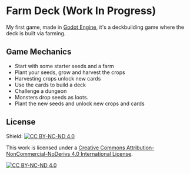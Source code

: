 # Farm Deck (Work In Progress)

My first game, made in [Godot Engine](https://github.com/godotengine/godot), it's a deckbuilding game where the deck is built via farming.

## Game Mechanics

- Start with some starter seeds and a farm
- Plant your seeds, grow and harvest the crops
- Harvesting crops unlock new cards
- Use the cards to build a deck
- Challenge a dungeon
- Monsters drop seeds as loots.
- Plant the new seeds and unlock new crops and cards

## License
Shield: [![CC BY-NC-ND 4.0][cc-by-nc-nd-shield]][cc-by-nc-nd]

This work is licensed under a
[Creative Commons Attribution-NonCommercial-NoDerivs 4.0 International License][cc-by-nc-nd].

[![CC BY-NC-ND 4.0][cc-by-nc-nd-image]][cc-by-nc-nd]

[cc-by-nc-nd]: http://creativecommons.org/licenses/by-nc-nd/4.0/
[cc-by-nc-nd-image]: https://licensebuttons.net/l/by-nc-nd/4.0/88x31.png
[cc-by-nc-nd-shield]: https://img.shields.io/badge/License-CC%20BY--NC--ND%204.0-lightgrey.svg